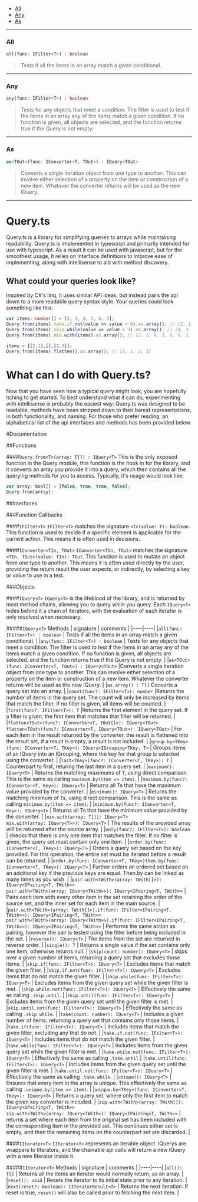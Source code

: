 * [All](#all)
* [Any](#any)
* [As](#as)


***

### All

```typescript
all(func: IFilter<T>) : boolean
```

>Tests if all the items in an array match a given conditional.

***

### Any

```typescript
any(func: IFilter<T>) : boolean
```

>Tests for any objects that meet a condition. The filter is used to test if the items in an array any of the items match a given condition. If no function is given, all objects are selected, and the function returns true if the Query is not empty.

***

### As

```typescript
as<TOut>(func: IConverter<T, TOut>) : IQuery<TOut>
```

>Converts a single iteration object from one type to another. This can involve either selection of a property on the item or construction of a new item. Whatever the converter returns will be used as the new IQuery.

***

# Query.ts
Query.ts is a library for simplifying queries to arrays while maintaining readability.
Query.ts is implemented in typescript and primarily intended for use with typescript. As a result it can be used with javascript, but for the smoothest usage, it relies on interface definitions to improve ease of implementing, along with intellisense to aid with method discovery.

## What could your queries look like?
Inspired by C#'s linq, it uses similar API ideas, but instead pairs the api down to a more readable query syntax style. Your queries could look something like this:
```typescript
var items: number[] = [2, 1, 4, 3, 6, 5];
Query.from(items).take.if.not(value => value > 6).as.array(); // [2, 1, 4, 3, 5]
Query.from(items).skip.while(value => value < 3).as.array(); // [4, 3, 6, 5]
Query.from(items).mix.with(items).as.array(); // [2, 1, 4, 3, 6, 5, 2, 1, 4, 3, 6, 5]

items = [[2,1],[],[2,3]];
Query.from(items).flatten().as.array(); // [2, 1, 2, 3]
```

# What can I do with Query.ts?
Now that you have seen how a typical query might look, you are hopefully itching to get started. To best understand what it can do, experimenting with intellisense is probably the easiest way. Query.ts was designed to be readable, methods have been stripped down to their barest representations, in both functionality, and naming. For those who prefer reading, an alphabetical list of the api interfaces and methods has been provided below.

#Documentation

##Functions

####```Query.from<T>(array: T[]) : IQuery<T>```
This is the only exposed function in the Query module, this function is the hook in for the library, and it converts an array you provide it into a query, which then contains all the querying methods for you to access. Typically, it's usage would look like:
```typescript
var array: bool[] = [false, true, true, false];
Query.from(array);
```
##Interfaces

###Function Callbacks

####```IFilter<T>```
```IFilter<T>``` matches the signature ```<T>(value: T): boolean```. This function is used to decide if a specific element is applicable for the current action. This means it is often used in decisions.

####```IConverter<TIn, TOut>```
```IConverter<TIn, TOut>``` matches the signature ```<TIn, TOut>(value: TIn): TOut```. This function is used to mutate an object from one type to another. This means it is often used directly by the user, providing the return result the user expects, or indirectly, by selecting a key or value to use in a test.

###Objects

####```IQuery<T>```
```IQuery<T>``` is the lifeblood of the library, and is returned by most method chains, allowing you to query while you query. Each ```IQuery<T>``` hides behind it a chain of iterators, with the evaluation of each iterator is only resolved when necessary.

#####```IQuery<T>``` Methods
| signature | comments |
|----|----|
|```all(func: IFilter<T>) : boolean``` | Tests if all the items in an array match a given conditional. |
|```any(func: IFilter<T>) : boolean``` | Tests for any objects that meet a condition. The filter is used to test if the items in an array any of the items match a given condition. If no function is given, all objects are selected, and the function returns true if the Query is not empty. |
|```as<TOut>(func: IConverter<T, TOut>) : IQuery<TOut>``` |Converts a single iteration object from one type to another. This can involve either selection of a property on the item or construction of a new item. Whatever the converter returns will be used as the new IQuery. |
|```as.array() : T[]``` Converts a query set into an array. | 
|```count(func?: IFilter<T>): number``` |Returns the number of items in the query set. The count will only be increased by items that match the filter. If no filter is given, all items will be counted. |
|```first(func?: IFilter<T>): T``` |Returns the first element in the query set. If a filter is given, the first item that matches that filter will be returned. |
|```flatten<TOut>(func?: IConverter<T, TOut[]>): IQuery<TOut>```<br>```flatten<TOut>(func?: IConverter<T, IQuery<TOut>): IQuery<TOut>``` | For each item in the result returned by the converter, the result is flattened into the result set, if a result is empty, a result is not included. |
|```group.by<TKey>(func: IConverter<T, TKey>): IQuery<IGrouping<TKey, T>``` | Groups items of an IQuery into an IGrouping, where the key for that group is selected using the converter. |
|```last<TKey>(func?: IConverter<T, TKey>): T``` | Counterpart to first, returing the last item in a query set. |
|```maximum(): IQuery<T>``` | Returns the matching maximums of ```T```, using direct comparison. This is the same as calling ```maximum.by(item => item)```. |
|```maximum.by(func?: IConverter<T, Key>): IQuery<T>``` | Returns all Ts that have the maximum value provided by the converter. |
|```minimum(): IQuery<T>``` | Returns the matching minimum of ```T```s, using direct comparison. This is the same as calling ```minimum.by(item => item)```. |
|```minimum.by(func?: IConverter<T, Key>): IQuery<T>``` | Returns all Ts that have the minimum value provided by the converter. |
|```mix.with(array: T[]): IQuery<T>```<br>```mix.with(array: IQuery<T>>): IQuery<T>``` | The results of the provided array will be returned after the source array. |
|```only(func?: IFilter<T>): boolean``` | checks that there is only one item that matches the filter. If no filter is given, the query set must contain only one item. |
|```order.by(func: IConverter<T, TKey>): IQuery<T>``` | Orders a query set based on the key provided. For this operation, the entire set must be iterated before a result can be returned. |
|```order.by(func: IConverter<T, TKey>)then.by(func: IConverter<T, TKey>): IQuery<T>``` | Further orders an ordered set based on an additional key if the previous keys are equal. Then.by can be linked as many times as you wish. |
|```pair.with<TWith>(array: TWith[]>): IQuery<IPairing<T, TWith>>```<br>```pair.with<TWith>(array: IQuery<TWith>>): IQuery<IPairing<T, TWith>>``` | Pairs each item with every other item in the set retaining the order of the source set, and the inner set for each item in the main source. |
|```pair.with<TWith>(array: TWith[]>).if(func: IFilter<IPairing<T, TWith>>): IQuery<IPairing<T, TWith>>```<br>```pair.with<TWith>(array: IQuery<TWith>>).if(func: IFilter<IPairing<T, TWith>>): IQuery<IPairing<T, TWith>>``` | Performs the same action as pairing, however the pair is tested using the filter before being included in the set. |
|```reverse(): IQuery<T>``` | The items from the set are returned in reverse order. |
|```single(): T``` | Returns a single value if the set contains only one item, otherwise returns null. |
|```skip(count: number): IQuery<T>``` | skips over a given number of items, returning a query set that excludes those items. |
|```skip.if(func: IFilter<T>): IQuery<T>``` | Excludes items that match the given filter. |
|```skip.if.not(func: IFilter<T>): IQuery<T>``` | Excludes items that do not match the given filter. |
|```skip.while(func: IFilter<T>): IQuery<T>``` | Excludes items from the given query set while the given filter is met. |
|```skip.while.not(func: IFilter<T>): IQuery<T>``` | Effectively the same as calling ```.skip.until```. |
|```skip.until(func: IFilter<T>): IQuery<T>``` | Excludes items from the given query set until the given filter is met. |
|```skip.until.not(func: IFilter<T>): IQuery<T>``` | Effectively the same as calling ```.skip.while```. |
|```take(count: number): IQuery<T>``` | Includes a given number of items, returning a query set that contains only those items. |
|```take.if(func: IFilter<T>): IQuery<T>``` | Includes items that match the given filter, excluding any that do not. |
|```take.if.not(func: IFilter<T>): IQuery<T>``` | Includes items that do not match the given filter. |
|```take.while(func: IFilter<T>): IQuery<T>``` | Includes items from the given query set while the given filter is met. |
|```take.while.not(func: IFilter<T>): IQuery<T>``` | Effectively the same as calling ```.take.until``` |
|```take.until(func: IFilter<T>): IQuery<T>``` | Includes items from the given query set until the given filter is met. |
|```take.until.not(func: IFilter<T>): IQuery<T>``` | Effectively the same as calling ```.take.while```. |
|```unique(): IQuery<T>``` | Ensures that every item in the array is unique. This effectively the same as calling ```.unique.by(item => item)```. |
|```unique.by<TKey>(func: IConverter<T, TKey>): IQuery<T>``` | Returns a query set, where only the first item to match the given key converter is included. |
|```zip.with<TWith>(array: TWith[]): IQuery<IPairing<T, TWith>>```<br>```zip.with<TWith>(array: IQuery<TWith>): IQuery<IPairing<T, TWith>>``` | returns a set where each item from the original set has been included with the corresponding item in the provided set. This continues either set is empty, and then the remaining items on the counterpart set are discarded. |

####```IIterator<T>```
```IIterator<T>``` represents an iterable object. IQuerys are wrappers to IIterators, and the chainable api calls will return a new IQuery with a new IIterator inside it.

#####```IIterator<T>``` Methods
| signature | comments |
|----|----|
|```all(): T[]``` | Returns all the items an iterator would normally return, as an array. |
|```reset(): void``` | Resets the iterator to its initial state prior to any iteration. |
|```next(reset?: boolean): IIteratorResult<T>``` | Returns the next iteration. If reset is true, ```reset()``` will also be called prior to fetching the next item. |
